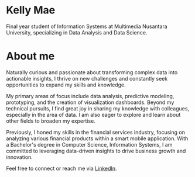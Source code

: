 # Kelly Mae

Final year student of Information Systems at Multimedia Nusantara University, specializing in Data Analysis and Data Science.

# About me
Naturally curious and passionate about transforming complex data into actionable insights, I thrive on new challenges and constantly seek opportunities to expand my skills and knowledge.

My primary areas of focus include data analysis, predictive modeling, prototyping, and the creation of visualization dashboards. Beyond my technical pursuits, I find great joy in sharing my knowledge with colleagues, especially in the area of data. I am also eager to explore and learn about other fields to broaden my expertise.

Previously, I honed my skills in the financial services industry, focusing on analyzing various financial products within a smart mobile application. With a Bachelor's degree in Computer Science, Information Systems, I am committed to leveraging data-driven insights to drive business growth and innovation.

Feel free to connect or reach me via [LinkedIn](https://www.linkedin.com/in/antonettekelly/).
